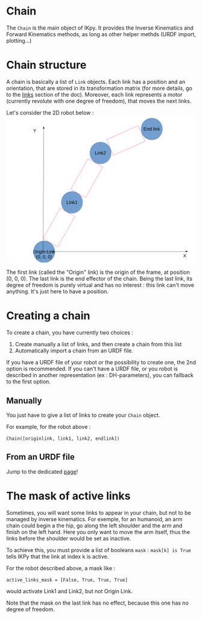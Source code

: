 # Chain #

The `Chain` is the main object of IKpy. It provides the Inverse Kinematics and Forward Kinematics methods, as long as other helper methds (URDF import, plotting...)

# Chain structure

A chain is basically a list of `Link` objects.
Each link has a position and an orientation, that are stored in its transformation matrix (for more details, go to the [links](https://github.com/Phylliade/ikpy/wiki/Link) section of the doc).
Moreover, each link represents a motor (currently revolute with one degree of freedom), that moves the next links.

Let's consider the 2D robot below :
![](../assets/chain.png)

The first link (called the "Origin" link) is the origin of the frame, at position (0, 0, 0).
The last link is the end effector of the chain. Being the last link, its degree of freedom is purely virtual and has no interest : this link can't move anything. It's just here to have a position.

# Creating a chain
To create a chain, you have currently two choices :
1. Create manually a list of links, and then create a chain from this list
2. Automatically import a chain from an URDF file.

If you have a URDF file of your robot or the possibility to create one, the 2nd option is recommended.
If you can't have a URDF file, or you robot is described in another representation (ex : DH-parameters), you can fallback to the first option.

## Manually
You just have to give a list of links to create your `Chain` object.

For example, for the robot above :
```
Chain([originlink, link1, link2, endlink])
```

## From an URDF file
Jump to the dedicated [page](https://github.com/Phylliade/ikpy/wiki/URDF)!

# The mask of active links
Sometimes, you will want some links to appear in your chain, but not to be managed by inverse kinematics.
For exemple, for an humanoid, an arm chain could begin a the hip, go along the left shoulder and the arm and finish on the left hand. Here you only want to move the arm itself, thus the links before the shoulder would be set as inactive.

To achieve this, you must provide a list of booleans `mask` :
`mask[k] is True` tells IKPy that the link at index k is active.

For the robot described above, a mask like :
```
active_links_mask = [False, True, True, True]
```
would activate Link1 and Link2, but not Origin Link.

Note that the mask on the last link has no effect, because this one has no degree of freedom.
